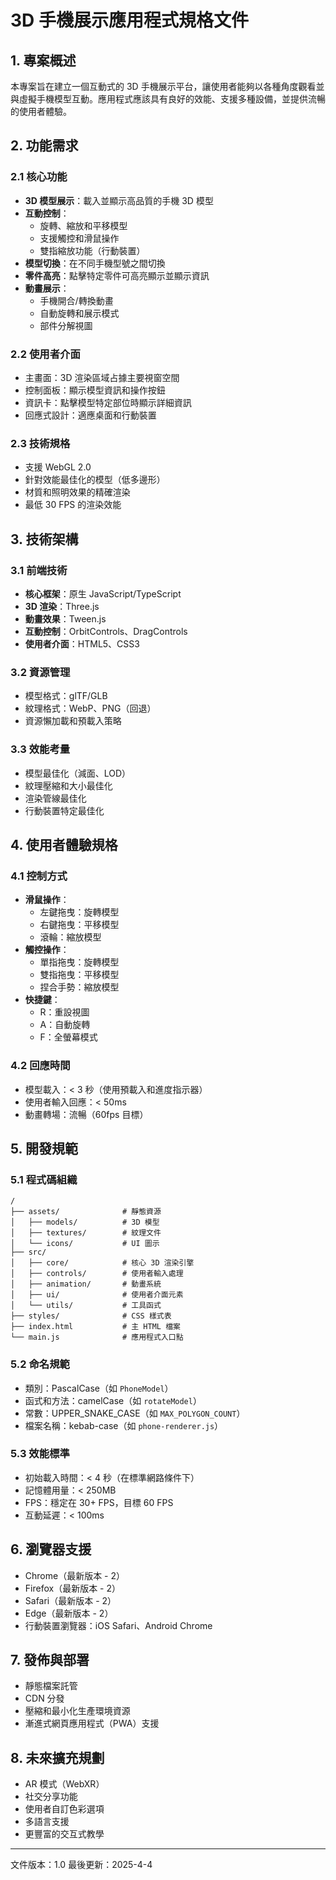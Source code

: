 # 3D 手機展示應用程式規格文件

## 1. 專案概述

本專案旨在建立一個互動式的 3D 手機展示平台，讓使用者能夠以各種角度觀看並與虛擬手機模型互動。應用程式應該具有良好的效能、支援多種設備，並提供流暢的使用者體驗。

## 2. 功能需求

### 2.1 核心功能

- **3D 模型展示**：載入並顯示高品質的手機 3D 模型
- **互動控制**：
  - 旋轉、縮放和平移模型
  - 支援觸控和滑鼠操作
  - 雙指縮放功能（行動裝置）
- **模型切換**：在不同手機型號之間切換
- **零件高亮**：點擊特定零件可高亮顯示並顯示資訊
- **動畫展示**：
  - 手機開合/轉換動畫
  - 自動旋轉和展示模式
  - 部件分解視圖

### 2.2 使用者介面

- 主畫面：3D 渲染區域占據主要視窗空間
- 控制面板：顯示模型資訊和操作按鈕
- 資訊卡：點擊模型特定部位時顯示詳細資訊
- 回應式設計：適應桌面和行動裝置

### 2.3 技術規格

- 支援 WebGL 2.0
- 針對效能最佳化的模型（低多邊形）
- 材質和照明效果的精確渲染
- 最低 30 FPS 的渲染效能

## 3. 技術架構

### 3.1 前端技術

- **核心框架**：原生 JavaScript/TypeScript
- **3D 渲染**：Three.js
- **動畫效果**：Tween.js
- **互動控制**：OrbitControls、DragControls
- **使用者介面**：HTML5、CSS3

### 3.2 資源管理

- 模型格式：glTF/GLB
- 紋理格式：WebP、PNG（回退）
- 資源懶加載和預載入策略

### 3.3 效能考量

- 模型最佳化（減面、LOD）
- 紋理壓縮和大小最佳化
- 渲染管線最佳化
- 行動裝置特定最佳化

## 4. 使用者體驗規格

### 4.1 控制方式

- **滑鼠操作**：
  - 左鍵拖曳：旋轉模型
  - 右鍵拖曳：平移模型
  - 滾輪：縮放模型
- **觸控操作**：
  - 單指拖曳：旋轉模型
  - 雙指拖曳：平移模型
  - 捏合手勢：縮放模型
- **快捷鍵**：
  - R：重設視圖
  - A：自動旋轉
  - F：全螢幕模式

### 4.2 回應時間

- 模型載入：< 3 秒（使用預載入和進度指示器）
- 使用者輸入回應：< 50ms
- 動畫轉場：流暢（60fps 目標）

## 5. 開發規範

### 5.1 程式碼組織

```
/
├── assets/              # 靜態資源
│   ├── models/          # 3D 模型
│   ├── textures/        # 紋理文件
│   └── icons/           # UI 圖示
├── src/
│   ├── core/            # 核心 3D 渲染引擎
│   ├── controls/        # 使用者輸入處理
│   ├── animation/       # 動畫系統
│   ├── ui/              # 使用者介面元素
│   └── utils/           # 工具函式
├── styles/              # CSS 樣式表
├── index.html           # 主 HTML 檔案
└── main.js              # 應用程式入口點
```

### 5.2 命名規範

- 類別：PascalCase（如 `PhoneModel`）
- 函式和方法：camelCase（如 `rotateModel`）
- 常數：UPPER_SNAKE_CASE（如 `MAX_POLYGON_COUNT`）
- 檔案名稱：kebab-case（如 `phone-renderer.js`）

### 5.3 效能標準

- 初始載入時間：< 4 秒（在標準網路條件下）
- 記憶體用量：< 250MB
- FPS：穩定在 30+ FPS，目標 60 FPS
- 互動延遲：< 100ms

## 6. 瀏覽器支援

- Chrome（最新版本 - 2）
- Firefox（最新版本 - 2）
- Safari（最新版本 - 2）
- Edge（最新版本 - 2）
- 行動裝置瀏覽器：iOS Safari、Android Chrome

## 7. 發佈與部署

- 靜態檔案託管
- CDN 分發
- 壓縮和最小化生產環境資源
- 漸進式網頁應用程式（PWA）支援

## 8. 未來擴充規劃

- AR 模式（WebXR）
- 社交分享功能
- 使用者自訂色彩選項
- 多語言支援
- 更豐富的交互式教學

---

文件版本：1.0
最後更新：2025-4-4
